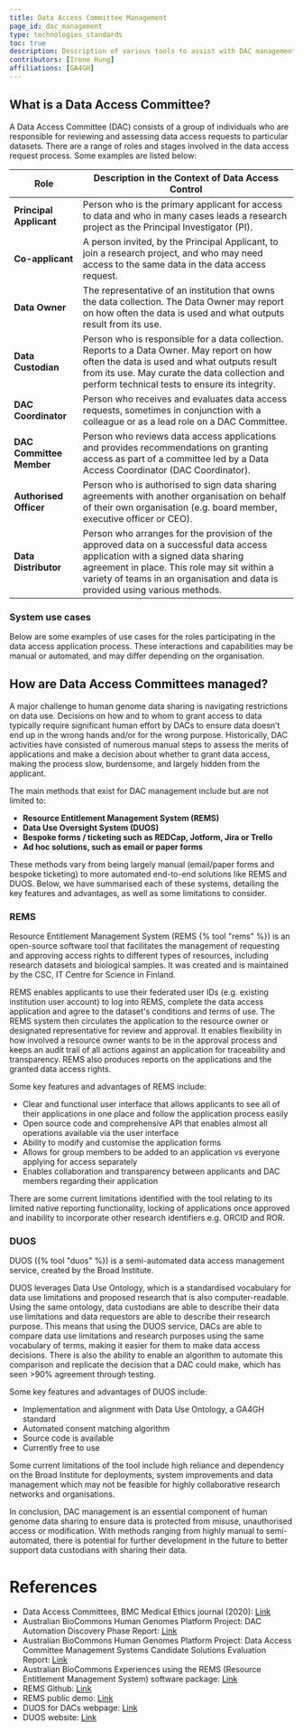 ```yaml
---
title: Data Access Committee Management
page_id: dac_management
type: technologies_standards
toc: true
description: Description of various tools to assist with DAC management.
contributors: [Irene Hung]
affiliations: [GA4GH]
---
```


## What is a Data Access Committee?

A Data Access Committee (DAC) consists of a group of individuals who are responsible for reviewing and assessing data access requests to particular datasets. There are a range of roles and stages involved in the data access request process. Some examples are listed below:

| Role                  | Description in the Context of Data Access Control                                                                                                                                                           |
|-----------------------|-------------------------------------------------------------------------------------------------------------------------------------------------------------------------------------------------------------|
| **Principal Applicant**  | Person who is the primary applicant for access to data and who in many cases leads a research project as the Principal Investigator (PI).                                                                    |
| **Co-applicant**         | A person invited, by the Principal Applicant, to join a research project, and who may need access to the same data in the data access request.                                                               |
| **Data Owner**           | The representative of an institution that owns the data collection. The Data Owner may report on how often the data is used and what outputs result from its use.                                              |
| **Data Custodian**       | Person who is responsible for a data collection. Reports to a Data Owner. May report on how often the data is used and what outputs result from its use. May curate the data collection and perform technical tests to ensure its integrity. |
| **DAC Coordinator**      | Person who receives and evaluates data access requests, sometimes in conjunction with a colleague or as a lead role on a DAC Committee.                                                                      |
| **DAC Committee Member** | Person who reviews data access applications and provides recommendations on granting access as part of a committee led by a Data Access Coordinator (DAC Coordinator).                                         |
| **Authorised Officer**   | Person who is authorised to sign data sharing agreements with another organisation on behalf of their own organisation (e.g. board member, executive officer or CEO).                                          |
| **Data Distributor**     | Person who arranges for the provision of the approved data on a successful data access application with a signed data sharing agreement in place. This role may sit within a variety of teams in an organisation and data is provided using various methods. |

### System use cases

Below are some examples of use cases for the roles participating in the data access application process. These interactions and capabilities may be manual or automated, and may differ depending on the organisation.

## How are Data Access Committees managed?

A major challenge to human genome data sharing is navigating restrictions on data use. Decisions on how and to whom to grant access to data typically require significant human effort by DACs to ensure data doesn’t end up in the wrong hands and/or for the wrong purpose. Historically, DAC activities have consisted of numerous manual steps to assess the merits of applications and make a decision about whether to grant data access, making the process slow, burdensome, and largely hidden from the applicant.

The main methods that exist for DAC management include but are not limited to:

- **Resource Entitlement Management System (REMS)**
- **Data Use Oversight System (DUOS)**
- **Bespoke forms / ticketing such as REDCap, Jotform, Jira or Trello**
- **Ad hoc solutions, such as email or paper forms**

These methods vary from being largely manual (email/paper forms and bespoke ticketing) to more automated end-to-end solutions like REMS and DUOS. Below, we have summarised each of these systems, detailing the key features and advantages, as well as some limitations to consider.

### REMS

Resource Entitlement Management System (REMS {% tool "rems" %})  is an open-source software tool that facilitates the management of requesting and approving access rights to different types of resources, including research datasets and biological samples. It was created and is maintained by the CSC, IT Centre for Science in Finland.

REMS enables applicants to use their federated user IDs (e.g. existing institution user account) to log into REMS, complete the data access application and agree to the dataset's conditions and terms of use. The REMS system then circulates the application to the resource owner or designated representative for review and approval. It enables flexibility in how involved a resource owner wants to be in the approval process and keeps an audit trail of all actions against an application for traceability and transparency. REMS also produces reports on the applications and the granted data access rights.

Some key features and advantages of REMS include:

- Clear and functional user interface that allows applicants to see all of their applications in one place and follow the application process easily
- Open source code and comprehensive API that enables almost all operations available via the user interface
- Ability to modify and customise the application forms
- Allows for group members to be added to an application vs everyone applying for access separately
- Enables collaboration and transparency between applicants and DAC members regarding their application

There are some current limitations identified with the tool relating to its limited native reporting functionality, locking of applications once approved and inability to incorporate other research identifiers e.g. ORCID and ROR.

### DUOS

DUOS ({% tool "duos" %}) is a semi-automated data access management service, created by the Broad Institute.

DUOS leverages Data Use Ontology, which is a standardised vocabulary for data use limitations and proposed research that is also computer-readable. Using the same ontology, data custodians are able to describe their data use limitations and data requestors are able to describe their research purpose. This means that using the DUOS service, DACs are able to compare data use limitations and research purposes using the same vocabulary of terms, making it easier for them to make data access decisions. There is also the ability to enable an algorithm to automate this comparison and replicate the decision that a DAC could make, which has seen >90% agreement through testing.

Some key features and advantages of DUOS include:

- Implementation and alignment with Data Use Ontology, a GA4GH standard
- Automated consent matching algorithm
- Source code is available
- Currently free to use

Some current limitations of the tool include high reliance and dependency on the Broad Institute for deployments, system improvements and data management which may not be feasible for highly collaborative research networks and organisations.

In conclusion, DAC management is an essential component of human genome data sharing to ensure data is protected from misuse, unauthorised access or modification. With methods ranging from highly manual to semi-automated, there is potential for further development in the future to better support data custodians with sharing their data.


# References

- Data Access Committees, BMC Medical Ethics journal (2020): [Link](https://bmcmedethics.biomedcentral.com/articles/10.1186/s12910-020-0453-z)
- Australian BioCommons Human Genomes Platform Project: DAC Automation Discovery Phase Report: [Link](https://zenodo.org/records/10781057)
- Australian BioCommons Human Genomes Platform Project: Data Access Committee Management Systems Candidate Solutions Evaluation Report: [Link](https://zenodo.org/records/10720100)
- Australian BioCommons Experiences using the REMS (Resource Entitlement Management System) software package: [Link](https://support.biocommons.org.au/support/solutions/articles/6000266884-experiences-using-the-rems-resource-entitlement-management-system-software-package)
- REMS Github: [Link](https://github.com/CSCfi/rems)
- REMS public demo: [Link](https://rems-demo.rahtiapp.fi/)
- DUOS for DACs webpage: [Link](https://broad-duos.zendesk.com/hc/en-us/articles/360060401131-DUOS-for-DACs)
- DUOS website: [Link](https://duos.broadinstitute.org/)